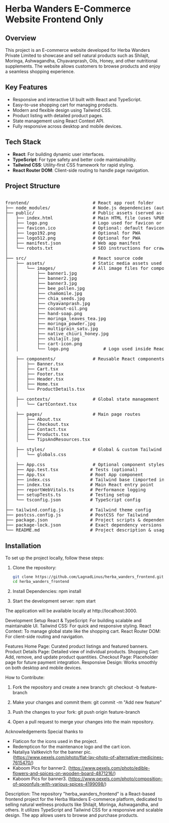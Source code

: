 # Herba Wanders E-Commerce Website Frontend Only

## Overview

This project is an E-commerce website developed for Herba Wanders Private Limited to showcase and sell natural products such as Shilajit, Moringa, Ashwagandha, Chyavanprash, Oils, Honey, and other nutritional supplements. The website allows customers to browse products and enjoy a seamless shopping experience.

## Key Features

- Responsive and interactive UI built with React and TypeScript.
- Easy-to-use shopping cart for managing products.
- Modern and flexible design using Tailwind CSS.
- Product listing with detailed product pages.
- State management using React Context API.
- Fully responsive across desktop and mobile devices.

## Tech Stack

- **React**: For building dynamic user interfaces.
- **TypeScript**: For type safety and better code maintainability.
- **Tailwind CSS**: Utility-first CSS framework for rapid styling.
- **React Router DOM**: Client-side routing to handle page navigation.

## Project Structure

<pre>

frontend/                        # React app root folder
├── node_modules/                # Node.js dependencies (auto-generated)
├── public/                      # Public assets (served as-is, no bundling)
│   ├── index.html               # Main HTML file (uses %PUBLIC_URL%)
│   ├── logo.png                 # Logo used for favicon or other static access
│   ├── favicon.ico              # Optional: default favicon (can replace with logo.png)
│   ├── logo192.png              # Optional for PWA
│   ├── logo512.png              # Optional for PWA
│   ├── manifest.json            # Web app manifest
│   └── robots.txt               # SEO instructions for crawlers
│
├── src/                         # React source code
│   ├── assets/                  # Static media assets used inside React
│   │   └── images/              # All image files for components/pages
│   │       ├── banner1.jpg
│   │       ├── banner2.jpg
│   │       ├── banner3.jpg
│   │       ├── bee_pollen.jpg
│   │       ├── chamomile.jpg
│   │       ├── chia_seeds.jpg
│   │       ├── chyavanprash.jpg
│   │       ├── coconut-oil.png
│   │       ├── hand-soap.png
│   │       ├── moringa_leaves_tea.jpg
│   │       ├── moringa_powder.jpg
│   │       ├── multigrain_satu.jpg
│   │       ├── native_chiuri_honey.jpg
│   │       ├── shilajit.jpg
│   │       ├── cart-icon.png
│   │       └── logo.png             # Logo used inside React components
│
│   ├── components/              # Reusable React components
│   │   ├── Banner.tsx
│   │   ├── Cart.tsx
│   │   ├── Footer.tsx
│   │   ├── Header.tsx
│   │   ├── Home.tsx
│   │   └── ProductDetails.tsx
│
│   ├── contexts/                # Global state management
│   │   └── CartContext.tsx
│
│   ├── pages/                   # Main page routes
│   │   ├── About.tsx
│   │   ├── Checkout.tsx
│   │   ├── Contact.tsx
│   │   ├── Products.tsx
│   │   └── TipsAndResources.tsx
│
│   ├── styles/                  # Global & custom Tailwind styles
│   │   └── globals.css
│
│   ├── App.css                  # Optional component styles
│   ├── App.test.tsx            # Tests (optional)
│   ├── App.tsx                 # Root App component
│   ├── index.css               # Tailwind base (imported in index.tsx)
│   ├── index.tsx               # Main React entry point
│   ├── reportWebVitals.ts      # Performance logging
│   ├── setupTests.ts           # Testing setup
│   └── tsconfig.json           # TypeScript config
│
├── tailwind.config.js          # Tailwind theme config
├── postcss.config.js           # PostCSS for Tailwind
├── package.json                # Project scripts & dependencies
├── package-lock.json           # Exact dependency versions
└── README.md                   # Project description & usage
</pre>



## Installation

To set up the project locally, follow these steps:

1. Clone the repository:

   ```bash
   git clone https://github.com/LagnadLinus/herba_wanders_frontend.git
   cd herba_wanders_frontend


2. Install Dependencies:
    npm install

3. Start the development server:
    npm start

The application will be available locally at http://localhost:3000.


Development Setup
React & TypeScript: For building scalable and maintainable UI.
Tailwind CSS: For quick and responsive styling.
React Context: To manage global state like the shopping cart.
React Router DOM: For client-side routing and navigation.


Features
Home Page: Curated product listings and featured banners.
Product Details Page: Detailed view of individual products.
Shopping Cart: Add, remove, and update product quantities.
Checkout Page: Placeholder page for future payment integration.
Responsive Design: Works smoothly on both desktop and mobile devices.


How to Contribute:

1. Fork the repository and create a new branch:
git checkout -b feature-branch

2. Make your changes and commit them:
git commit -m "Add new feature"

3. Push the changes to your fork:
git push origin feature-branch

4. Open a pull request to merge your changes into the main repository.


Acknowledgements
Special thanks to 
- Flaticon for the icons used in the project. 
- Redempticon for the maintenance logo and the cart icon. 
- Nataliya Vaitkevich for the banner pic. (https://www.pexels.com/photo/flat-lay-photo-of-alternative-medicines-7615470/)
- Kaboom Pics for banner2. (https://www.pexels.com/photo/edible-flowers-and-spices-on-wooden-board-4871216/)
- Kaboom Pics for banner3. (https://www.pexels.com/photo/composition-of-spoonfuls-with-various-spices-4199098/)

Description: 
The repository "herba_wanders_frontend" is a React-based frontend project for the Herba Wanders E-commerce platform, dedicated to selling natural wellness products like Shilajit, Moringa, Ashwagandha, and others. It utilizes TypeScript and Tailwind CSS for a responsive and scalable design. The app allows users to browse and purchase products.